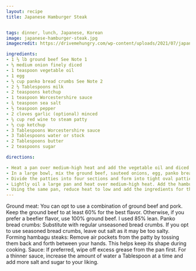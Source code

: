 ```yaml
---
layout: recipe
title: Japanese Hamburger Steak


tags: dinner, lunch, Japanese, Korean
image: japanese-hamburger-steak.jpg
imagecredit: https://drivemehungry.com/wp-content/uploads/2021/07/japanese-hamburger-steak-hambagu-6-150x150.jpg

ingredients:
- 1 ⅓ lb ground beef See Note 1
- ⅓ medium onion finely diced
- 1 teaspoon vegetable oil
- 1 egg
- ⅓ cup panko bread crumbs See Note 2
- 2 ½ Tablespoons milk
- 2 teaspoons ketchup
- 1 teaspoon Worcestershire sauce
- ¾ teaspoon sea salt
- ½ teaspoon pepper
- 2 cloves garlic (optional) minced
- ¼ cup red wine to steam patty
- ⅓ cup ketchup
- 3 Tablespoons Worcestershire sauce
- 3 Tablespoons water or stock
- 2 Tablespoons butter
- 2 teaspoons sugar

directions:

- Heat a pan over medium-high heat and add the vegetable oil and diced onions. Saute until softened. Remove and set aside.
- In a large bowl, mix the ground beef, sauteed onions, egg, panko bread crumbs, milk, ketchup, Worcestershire, sea salt, pepper, and garlic. Mix well until it becomes a smooth texture.
- Divide the patties into four sections and form into tight oval patties. Lightly oil hands for easier shaping. See Note 3.
- Lightly oil a large pan and heat over medium-high heat. Add the hamburger steak and cook each side for 3 to 4 minutes. Then add the red wine and cover to steam until the steak patties are fully cooked (internal temperature of 160° F). Remove and set aside.
- Using the same pan, reduce heat to low and add the ingredients for the sauce. Stir until it starts to bubble. Turn off the heat and serve with hamburger steaks. See Note 4.
---
```


Ground meat: You can opt to use a combination of ground beef and pork. Keep the ground beef to at least 60% for the best flavor. Otherwise, if you prefer a beefier flavor, use 100% ground beef. I used 85% lean. 
Panko bread crumbs: Substitute with regular unseasoned bread crumbs. If you opt to use seasoned bread crumbs, leave out salt as it may be too salty.
Forming hambagu steaks: Remove air pockets from the patty by tossing them back and forth between your hands. This helps keep its shape during cooking.
Sauce: If preferred, wipe off excess grease from the pan first. For a thinner sauce, increase the amount of water a Tablespoon at a time and add more salt and sugar to your liking.
